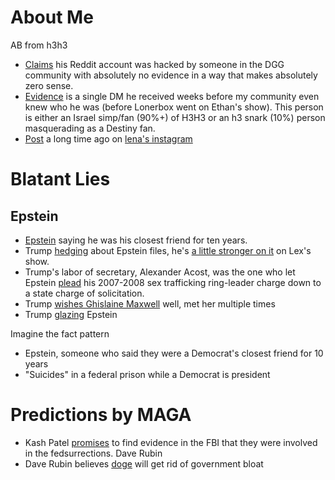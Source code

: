# About Me
AB from h3h3
- [Claims](https://www.reddit.com/r/h3snark/comments/1hdnwqi/ab_starkilla_finds_out_his_reddit_account_was/) his Reddit account was hacked by someone in the DGG community with absolutely no evidence in a way that makes absolutely zero sense.
- [Evidence](https://i.imgur.com/eqUJ1lq.jpeg) is a single DM he received weeks before my community even knew who he was (before Lonerbox went on Ethan's show).
This person is either an Israel simp/fan (90%+) of H3H3 or an h3 snark (10%) person masquerading as a Destiny fan.
- [Post](https://imgur.com/2vB5LQX) a long time ago on [lena's instagram](https://www.instagram.com/_lenaayad/p/C80pSRmtc_E/?img_index=1)
# Blatant Lies
## Epstein
- [Epstein](https://www.youtube.com/watch?v=9VDK5ttnzz4) saying he was his closest friend for ten years.
- Trump [hedging](https://www.youtube.com/watch?v=ZJorAVgHy7Y) about Epstein files, he's [a little stronger on it](https://www.youtube.com/watch?v=_eT9Lvj-i20) on Lex's show.
- Trump's labor of secretary, Alexander Acost, was the one who let Epstein [plead](https://en.wikipedia.org/wiki/Alexander_Acosta) his 2007-2008 sex trafficking ring-leader charge down to a state charge of solicitation.
- Trump [wishes Ghislaine Maxwell](https://www.youtube.com/watch?v=NkrnWRIavAU) well, met her multiple times
- Trump [glazing](https://nymag.com/nymetro/news/people/n_7912/) Epstein

Imagine the fact pattern
- Epstein, someone who said they were a Democrat's closest friend for 10 years
- "Suicides" in a federal prison while a Democrat is president
# Predictions by MAGA
- Kash Patel [promises](https://x.com/DefiyantlyFree/status/1867698852784222476) to find evidence in the FBI that they were involved in the fedsurrections.
Dave Rubin
- Dave Rubin believes [doge](https://youtu.be/A9ArsurY3QA?t=437) will get rid of government bloat